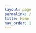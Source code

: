 ```yaml
---
layout: page
permalink: /
title: Home
nav_order: 1
---
```


<div class="row justify-content-sm-center align-items-start d-flex d-sm-block mt-0 mb-3 gx-6">
    <div class="col-sm-4 mt-0 mt-md-0 float-left order-0" style="font-size:2.0rem; padding-top:0; margin-top:0; margin-bottom:0.5em; font-weight:500">
    </div>
    <div class="col-sm-8 mt-0 mt-md-0 float-right order-1">
    </div>
    <div class="col-sm-4 mt-3 mt-md-0 float-left order-last">
    </div> 
</div>